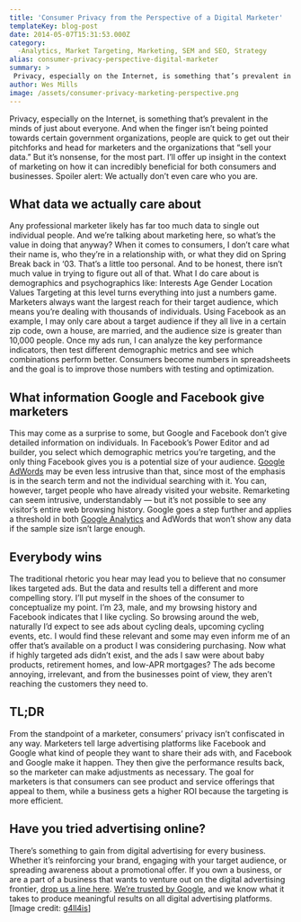 ```yaml
---
title: 'Consumer Privacy from the Perspective of a Digital Marketer'
templateKey: blog-post
date: 2014-05-07T15:31:53.000Z
category: 
  -Analytics, Market Targeting, Marketing, SEM and SEO, Strategy
alias: consumer-privacy-perspective-digital-marketer
summary: > 
 Privacy, especially on the Internet, is something that’s prevalent in the minds of just about everyone. And when the finger isn’t being pointed towards certain government organizations, people are quick to get out their pitchforks and head for marketers and the organizations that "sell your data."
author: Wes Mills
image: /assets/consumer-privacy-marketing-perspective.png
---
```


Privacy, especially on the Internet, is something that’s prevalent in the minds of just about everyone. And when the finger isn’t being pointed towards certain government organizations, people are quick to get out their pitchforks and head for marketers and the organizations that “sell your data.” But it’s nonsense, for the most part. I’ll offer up insight in the context of marketing on how it can incredibly beneficial for both consumers and businesses. Spoiler alert: We actually don’t even care who you are. 

What data we actually care about
--------------------------------

Any professional marketer likely has far too much data to single out individual people. And we’re talking about marketing here, so what’s the value in doing that anyway? When it comes to consumers, I don’t care what their name is, who they’re in a relationship with, or what they did on Spring Break back in ‘03. That’s a little too personal. And to be honest, there isn’t much value in trying to figure out all of that. What I do care about is demographics and psychographics like: Interests Age Gender Location Values Targeting at this level turns everything into just a numbers game. Marketers always want the largest reach for their target audience, which means you’re dealing with thousands of individuals. Using Facebook as an example, I may only care about a target audience if they all live in a certain zip code, own a house, are married, and the audience size is greater than 10,000 people. Once my ads run, I can analyze the key performance indicators, then test different demographic metrics and see which combinations perform better. Consumers become numbers in spreadsheets and the goal is to improve those numbers with testing and optimization.

What information Google and Facebook give marketers
---------------------------------------------------

This may come as a surprise to some, but Google and Facebook don’t give detailed information on individuals. In Facebook’s Power Editor and ad builder, you select which demographic metrics you’re targeting, and the only thing Facebook gives you is a potential size of your audience. [Google AdWords](https://adwords.google.com/home/#?modal_active=none) may be even less intrusive than that, since most of the emphasis is in the search term and not the individual searching with it. You can, however, target people who have already visited your website. Remarketing can seem intrusive, understandably — but it’s not possible to see any visitor’s entire web browsing history. Google goes a step further and applies a threshold in both [Google Analytics](https://en.wikipedia.org/wiki/Google_Analytics) and AdWords that won’t show any data if the sample size isn’t large enough.

Everybody wins
--------------

The traditional rhetoric you hear may lead you to believe that no consumer likes targeted ads. But the data and results tell a different and more compelling story. I’ll put myself in the shoes of the consumer to conceptualize my point. I’m 23, male, and my browsing history and Facebook indicates that I like cycling. So browsing around the web, naturally I’d expect to see ads about cycling deals, upcoming cycling events, etc. I would find these relevant and some may even inform me of an offer that’s available on a product I was considering purchasing. Now what if highly targeted ads didn’t exist, and the ads I saw were about baby products, retirement homes, and low-APR mortgages? The ads become annoying, irrelevant, and from the businesses point of view, they aren’t reaching the customers they need to.

TL;DR
-----

From the standpoint of a marketer, consumers’ privacy isn’t confiscated in any way. Marketers tell large advertising platforms like Facebook and Google what kind of people they want to share their ads with, and Facebook and Google make it happen. They then give the performance results back, so the marketer can make adjustments as necessary. The goal for marketers is that consumers can see product and service offerings that appeal to them, while a business gets a higher ROI because the targeting is more efficient.

Have you tried advertising online?
----------------------------------

There’s something to gain from digital advertising for every business. Whether it’s reinforcing your brand, engaging with your target audience, or spreading awareness about a promotional offer. If you own a business, or are a part of a business that wants to venture out on the digital advertising frontier, [drop us a line here](/contact). [We’re trusted by Google](https://www.google.com/partners/#a_profile;idtf=7725270641), and we know what it takes to produce meaningful results on all digital advertising platforms. \[Image credit: [g4ll4is](https://www.flickr.com/photos/g4ll4is/8521624548/)\]